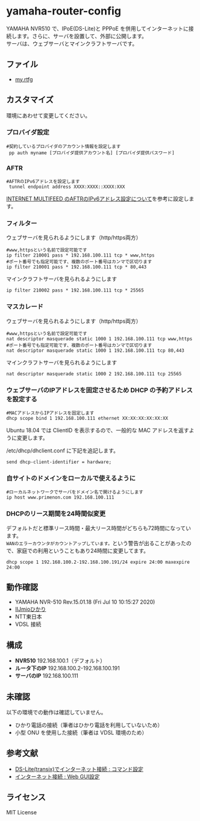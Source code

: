 # yamaha-router-config

YAMAHA NVR510 で、IPoE(DS-Lite)と PPPoE を併用してインターネットに接続します。さらに、サーバを設置して、外部に公開します。  
サーバは、ウェブサーバとマインクラフトサーバです。

## ファイル

* [my.rtfg](my.rtfg)

## カスタマイズ

環境にあわせて変更してください。

### プロバイダ設定
```
#契約しているプロバイダのアカウント情報を設定します
 pp auth myname [プロバイダ提供アカウント名] [プロバイダ提供パスワード]
```

### AFTR
```
#AFTRのIPv6アドレスを設定します
 tunnel endpoint address XXXX:XXXX::XXXX:XXX
```
[INTERNET MULTIFEED のAFTRのIPv6アドレス設定について](https://www.mfeed.ad.jp/transix/dslite/yamaha.html)を参考に設定します。

### フィルター
ウェブサーバを見られるようにします（http/https両方）
```
#www,httpsという名前で設定可能です
ip filter 210001 pass * 192.168.100.111 tcp * www,https
#ポート番号でも指定可能です、複数のポート番号はカンマで区切ります
ip filter 210001 pass * 192.168.100.111 tcp * 80,443
```
マインクラフトサーバを見られるようにします
```
ip filter 210002 pass * 192.168.100.111 tcp * 25565
```

### マスカレード
ウェブサーバを見られるようにします（http/https両方）
```
#www,httpsという名前で設定可能です
nat descriptor masquerade static 1000 1 192.168.100.111 tcp www,https
#ポート番号でも指定可能です、複数のポート番号はカンマで区切ります
nat descriptor masquerade static 1000 1 192.168.100.111 tcp 80,443
```
マインクラフトサーバを見られるようにします
```
nat descriptor masquerade static 1000 2 192.168.100.111 tcp 25565
```

### ウェブサーバのIPアドレスを固定させるため DHCP の予約アドレスを設定する
```
#MACアドレスからIPアドレスを固定します
dhcp scope bind 1 192.168.100.111 ethernet XX:XX:XX:XX:XX:XX
```
Ubuntu 18.04 では ClientID を表示するので、一般的な MAC アドレスを返すように変更します。

/etc/dhcp/dhclient.conf に下記を追記します。
```
send dhcp-client-identifier = hardware;
```

### 自サイトのドメインをローカルで使えるように
```
#ローカルネットワークでサーバをドメイン名で開けるようにします
ip host www.primenon.com 192.168.100.111
```

### DHCPのリース期間を24時間似変更
デフォルトだと標準リース時間・最大リース時間がどちらも72時間になっています。  
`WANのエラーカウンタがカウントアップしています。`という警告が出ることがあったので、家庭での利用ということもあり24時間に変更してます。

```
dhcp scope 1 192.168.100.2-192.168.100.191/24 expire 24:00 maxexpire 24:00
```

## 動作確認

* YAMAHA NVR-510 Rev.15.01.18 (Fri Jul 10 10:15:27 2020)
* [IIJmioひかり](https://www.iijmio.jp/imh/)
* NTT東日本
* VDSL 接続

## 構成

* __NVR510__ 192.168.100.1（デフォルト）
* __ルータ下のIP__ 192.168.100.2-192.168.100.191
* __サーバのIP__ 192.168.100.111

## 未確認

以下の環境での動作は確認していません。
* ひかり電話の接続（筆者はひかり電話を利用していないため）
* 小型 ONU を使用した接続（筆者は VDSL 環境のため）

## 参考文献

* [DS-Lite(transix)でインターネット接続 : コマンド設定](https://network.yamaha.com/setting/router_firewall/ipv6/ds-lite)
* [インターネット接続 : Web GUI設定](https://network.yamaha.com/setting/router_firewall/flets/flets_other_service/internet-gui)


## ライセンス
MIT License
